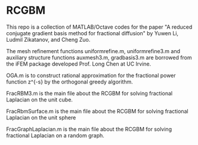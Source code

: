 # RCGBM
This repo is a collection of MATLAB/Octave codes for the paper "A reduced conjugate gradient basis method for fractional diffusion" by Yuwen Li, Ludmil Zikatanov, and Cheng Zuo.

The mesh refinement functions uniformrefine.m, uniformrefine3.m and auxiliary structure functions auxmesh3.m, gradbasis3.m are borrowed from the iFEM package developed Prof. Long Chen at UC Irvine.

OGA.m is to construct rational approximation for the fractional power function z^{-s} by the orthogonal greedy algorithm.

FracRBM3.m is the main file about the RCGBM for solving fractional Laplacian on the unit cube.

FracRbmSurface.m is the main file about the RCGBM for solving fractional Laplacian on the unit sphere

FracGraphLaplacian.m is the main file about the RCGBM for solving fractional Laplacian on a random graph.


